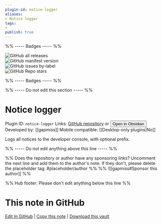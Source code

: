 ```yaml
---
plugin-id: notice-logger
aliases:
- Notice logger
tags: 
- 
publish: true
---
```


%% ----- Badges ----- %%

![GitHub all releases](https://img.shields.io/github/downloads/gapmiss/notice-logger/total?color=573E7A&logo=github&style=for-the-badge)   
![GitHub manifest version](https://img.shields.io/github/manifest-json/v/gapmiss/notice-logger?color=573E7A&logo=github&style=for-the-badge)   
![GitHub issues by-label](https://img.shields.io/github/issues/gapmiss/notice-logger/help%20wanted?color=573E7A&logo=github&style=for-the-badge)   
![GitHub Repo stars](https://img.shields.io/github/stars/gapmiss/notice-logger?color=573E7A&logo=github&style=for-the-badge)

%% ----- Badges ----- %%

%% ----- Do not edit this section ----- %%

# Notice logger

Plugin ID: `notice-logger`
Links: [GitHub repository](https://github.com/gapmiss/notice-logger) or [<button id=HH>Open in Obsidian</button>](obsidian://show-plugin?id=notice-logger)
Developed by: [[gapmiss]]
Mobile compatible: [[Desktop-only plugins|No]]

Logs all notices to the developer console, with optional prefix.

%% ----- Do not edit anything above this line ----- %% 

%% Does the repository or author have any sponsoring links? Uncomment the next line and add them to the author's note. If they don't, please delete the placeholder tag: #placeholder/author %%
%% ![[gapmiss#Sponsor this author]] %%

%% Hub footer: Please don't edit anything below this line %%

# This note in GitHub

<span class="git-footer">[Edit In GitHub](https://github.dev/obsidian-community/obsidian-hub/blob/main/02%20-%20Community%20Expansions/02.05%20All%20Community%20Expansions/Plugins/notice-logger.md "git-hub-edit-note") | [Copy this note](https://raw.githubusercontent.com/obsidian-community/obsidian-hub/main/02%20-%20Community%20Expansions/02.05%20All%20Community%20Expansions/Plugins/notice-logger.md "git-hub-copy-note") | [Download this vault](https://github.com/obsidian-community/obsidian-hub/archive/refs/heads/main.zip "git-hub-download-vault") </span>
